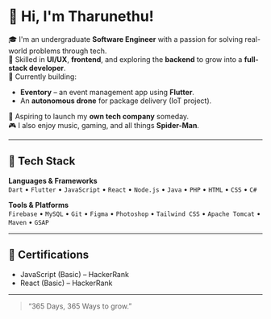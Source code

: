 
# 👋 Hi, I'm Tharunethu!

🎓 I'm an undergraduate **Software Engineer** with a passion for solving real-world problems through tech.  
🔧 Skilled in **UI/UX**, **frontend**, and exploring the **backend** to grow into a **full-stack developer**.  
🚀 Currently building:
- **Eventory** – an event management app using **Flutter**.
- An **autonomous drone** for package delivery (IoT project).

🎯 Aspiring to launch my **own tech company** someday.  
🎮 I also enjoy music, gaming, and all things **Spider-Man**.

---

## 💼 Tech Stack  
**Languages & Frameworks**  
`Dart` • `Flutter` • `JavaScript` • `React` • `Node.js` • `Java` • `PHP` • `HTML` • `CSS` • `C#`

**Tools & Platforms**  
`Firebase` • `MySQL` • `Git` • `Figma` • `Photoshop` • `Tailwind CSS` • `Apache Tomcat` • `Maven` • `GSAP`

---

## 🏅 Certifications  
- JavaScript (Basic) – HackerRank  
- React (Basic) – HackerRank  

---

> “365 Days, 365 Ways to grow.”
